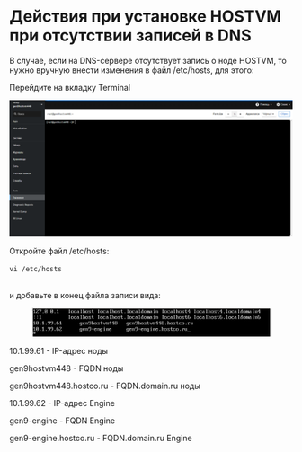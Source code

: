 # Действия при установке HOSTVM при отсутствии записей в DNS

В случае, если на DNS-сервере отсутствует запись о ноде HOSTVM, то нужно вручную внести изменения в файл /etc/hosts, для этого:

Перейдите на вкладку Terminal

![](<../../.gitbook/assets/image (56).png>)

Откройте файл /etc/hosts:

`vi /etc/hosts`

\
и добавьте в конец файла записи вида:

<figure><img src="../../.gitbook/assets/image (72).png" alt=""><figcaption></figcaption></figure>

10.1.99.61 - IP-адрес ноды

gen9hostvm448 - FQDN ноды

gen9hostvm448.hostco.ru - FQDN.domain.ru ноды

10.1.99.62 - IP-адрес Engine

gen9-engine - FQDN Engine

gen9-engine.hostco.ru - FQDN.domain.ru Engine
